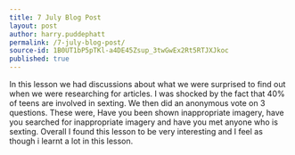 ```yaml
---
title: 7 July Blog Post
layout: post
author: harry.puddephatt
permalink: /7-july-blog-post/
source-id: 1B0UT1bP5pTKl-a4DE45Zsup_3twGwEx2Rt5RTJXJkoc
published: true
---
```

In this lesson we had discussions about what we were surprised to find out when we were researching for articles.  I was shocked by the fact that 40% of teens are involved in sexting. We then did an anonymous vote on 3 questions. These were, Have you been shown inappropriate imagery, have you searched for inappropriate imagery and have you met anyone who is sexting. Overall I found this lesson to be very interesting and I feel as though i learnt a lot in this lesson.

